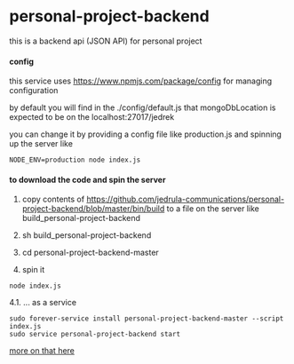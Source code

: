 # personal-project-backend
this is a backend api (JSON API) for personal project

#### config
this service uses https://www.npmjs.com/package/config for managing configuration

by default you will find in the ./config/default.js that mongoDbLocation is expected to be on the localhost:27017/jedrek

you can change it by providing a config file like production.js and spinning up the server like 
```
NODE_ENV=production node index.js 
```

#### to download the code and spin the server

1. copy contents of https://github.com/jedrula-communications/personal-project-backend/blob/master/bin/build to a file on the server like build_personal-project-backend

2. sh build_personal-project-backend

3. cd personal-project-backend-master

4. spin it
```
node index.js
```

4.1. ... as a service
```
sudo forever-service install personal-project-backend-master --script index.js
sudo service personal-project-backend start
```

[more on that here](http://jedrula-app.surge.sh/post/e58f4fd4-bda4-4a1d-801b-d68cc255a63f)

